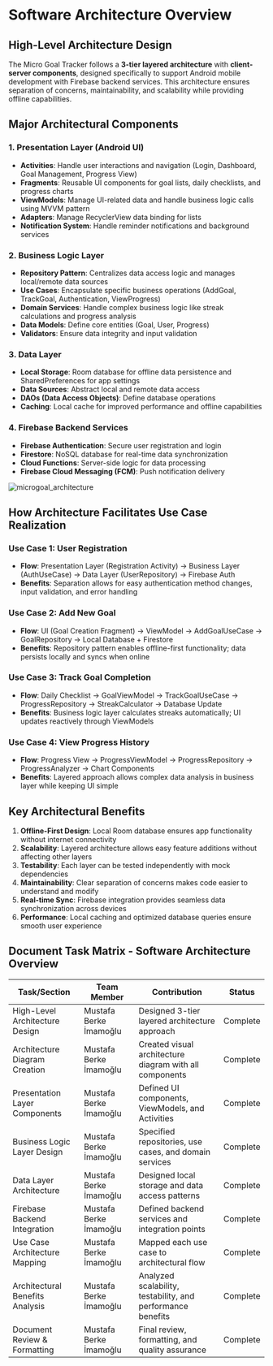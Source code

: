 # Software Architecture Overview

## High-Level Architecture Design

The Micro Goal Tracker follows a **3-tier layered architecture** with **client-server components**, designed specifically to support Android mobile development with Firebase backend services. This architecture ensures separation of concerns, maintainability, and scalability while providing offline capabilities.

## Major Architectural Components

### 1. **Presentation Layer (Android UI)**
- **Activities**: Handle user interactions and navigation (Login, Dashboard, Goal Management, Progress View)
- **Fragments**: Reusable UI components for goal lists, daily checklists, and progress charts
- **ViewModels**: Manage UI-related data and handle business logic calls using MVVM pattern
- **Adapters**: Manage RecyclerView data binding for lists
- **Notification System**: Handle reminder notifications and background services

### 2. **Business Logic Layer**
- **Repository Pattern**: Centralizes data access logic and manages local/remote data sources
- **Use Cases**: Encapsulate specific business operations (AddGoal, TrackGoal, Authentication, ViewProgress)
- **Domain Services**: Handle complex business logic like streak calculations and progress analysis
- **Data Models**: Define core entities (Goal, User, Progress)
- **Validators**: Ensure data integrity and input validation

### 3. **Data Layer**
- **Local Storage**: Room database for offline data persistence and SharedPreferences for app settings
- **Data Sources**: Abstract local and remote data access
- **DAOs (Data Access Objects)**: Define database operations
- **Caching**: Local cache for improved performance and offline capabilities

### 4. **Firebase Backend Services**
- **Firebase Authentication**: Secure user registration and login
- **Firestore**: NoSQL database for real-time data synchronization
- **Cloud Functions**: Server-side logic for data processing
- **Firebase Cloud Messaging (FCM)**: Push notification delivery

![microgoal_architecture](https://github.com/user-attachments/assets/055f13c8-02f7-4b64-8e26-3230476bee7d)


## How Architecture Facilitates Use Case Realization

### **Use Case 1: User Registration**
- **Flow**: Presentation Layer (Registration Activity) → Business Layer (AuthUseCase) → Data Layer (UserRepository) → Firebase Auth
- **Benefits**: Separation allows for easy authentication method changes, input validation, and error handling

### **Use Case 2: Add New Goal**
- **Flow**: UI (Goal Creation Fragment) → ViewModel → AddGoalUseCase → GoalRepository → Local Database + Firestore
- **Benefits**: Repository pattern enables offline-first functionality; data persists locally and syncs when online

### **Use Case 3: Track Goal Completion**
- **Flow**: Daily Checklist → GoalViewModel → TrackGoalUseCase → ProgressRepository → StreakCalculator → Database Update
- **Benefits**: Business logic layer calculates streaks automatically; UI updates reactively through ViewModels

### **Use Case 4: View Progress History**
- **Flow**: Progress View → ProgressViewModel → ProgressRepository → ProgressAnalyzer → Chart Components
- **Benefits**: Layered approach allows complex data analysis in business layer while keeping UI simple

## Key Architectural Benefits

1. **Offline-First Design**: Local Room database ensures app functionality without internet connectivity
2. **Scalability**: Layered architecture allows easy feature additions without affecting other layers
3. **Testability**: Each layer can be tested independently with mock dependencies
4. **Maintainability**: Clear separation of concerns makes code easier to understand and modify
5. **Real-time Sync**: Firebase integration provides seamless data synchronization across devices
6. **Performance**: Local caching and optimized database queries ensure smooth user experience


## Document Task Matrix - Software Architecture Overview

| Task/Section | Team Member | Contribution | Status |
|--------------|-------------|--------------|---------|
| High-Level Architecture Design | Mustafa Berke İmamoğlu | Designed 3-tier layered architecture approach | Complete |
| Architecture Diagram Creation | Mustafa Berke İmamoğlu | Created visual architecture diagram with all components | Complete |
| Presentation Layer Components | Mustafa Berke İmamoğlu | Defined UI components, ViewModels, and Activities | Complete |
| Business Logic Layer Design | Mustafa Berke İmamoğlu | Specified repositories, use cases, and domain services | Complete |
| Data Layer Architecture | Mustafa Berke İmamoğlu | Designed local storage and data access patterns | Complete |
| Firebase Backend Integration | Mustafa Berke İmamoğlu | Defined backend services and integration points | Complete |
| Use Case Architecture Mapping | Mustafa Berke İmamoğlu | Mapped each use case to architectural flow | Complete |
| Architectural Benefits Analysis | Mustafa Berke İmamoğlu | Analyzed scalability, testability, and performance benefits | Complete |
| Document Review & Formatting | Mustafa Berke İmamoğlu | Final review, formatting, and quality assurance | Complete |
